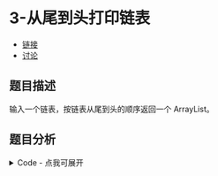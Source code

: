 # 3-从尾到头打印链表

- [链接](https://www.nowcoder.com/practice/d0267f7f55b3412ba93bd35cfa8e8035)
- [讨论](https://www.nowcoder.com/questionTerminal/d0267f7f55b3412ba93bd35cfa8e8035)

## 题目描述

输入一个链表，按链表从尾到头的顺序返回一个 ArrayList。

## 题目分析

<details>
<summary>Code - 点我可展开</summary>

```C++
#include <bits/stdc++.h>

using namespace std;
/**
*  struct ListNode {
*        int val;
*        struct ListNode *next;
*        ListNode(int x) :
*              val(x), next(NULL) {
*        }
*  };
*/
class Solution {
public:
    //--------递归方法，实际中可能爆栈----------
    vector<int> vec;
    void explore(ListNode* head){
        if(head!=NULL){
            printListFromTailToHead(head->next);
            vec.push_back(head->val);
        }
    }
    vector<int> printListFromTailToHeadRe(ListNode* head) {
        explore(head);
        return vec;
    }
    //----------使用栈先进后出---------------
//    vector<int> vec;
    stack<int> a;
    vector<int> printListFromTailToHeadStack(ListNode* head) {
        //把val依次入栈
        while(head!=NULL){
            a.push(head->val);
            head=head->next;
        }
        //栈先进后出，放到vec
        while(!a.empty()){
            vec.push_back(a.top());
            a.pop();
        }
        //返回vec
        return vec;
    }
    //----------使用stl的reverse函数-------------
//    vector<int> vec;
    vector<int> printListFromTailToHead(ListNode* head) {
        while(head!=NULL){
            vec.push_back(head->val);
            head=head->next;
        }
        reverse(vec.begin(),vec.end());
        return vec;
    }
};
```

</details>
